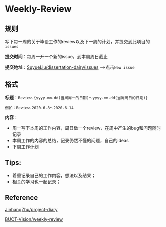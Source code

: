 # Weekly-Review

## 规则
写下每一周的关于毕设工作的review以及下一周的计划，并提交到此项目的`issues`

**提交时间**：每周一开一个新的issue，到本周周日截止

**提交地址**：[SuyueLiu/dissertation-dairy/issues](https://github.com/SuyueLiu/dissertation-diary/issues) ==>点击`New issue`
  
## 格式

**标题**：`Review-{yyyy.mm.dd(当周周一的日期)～yyyy.mm.dd(当周周日的日期)}`
  
  `例如：Review-2020.6.8～2020.6.14`
  
**内容**：
* 周一写下本周的工作内容，周日做一个review，在周中产生的bug和问题随时记录
* 本周工作的内容的总结，记录仍然不懂的问题，自己的ideas
* 下周工作计划

## Tips:
* 着重记录自己的工作内容，想法以及结果；
* 相关的学习也一起记录；

## Reference
[JinhangZhu/project-diary](https://github.com/JinhangZhu/project-diary)

[BUCT-Vision/weekly-review](https://github.com/BUCT-Vision/weekly-review)
